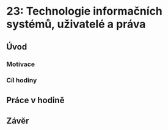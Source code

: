 # 23: Technologie informačních systémů, uživatelé a práva

## Úvod

### Motivace

### Cíl hodiny

## Práce v hodině

## Závěr

